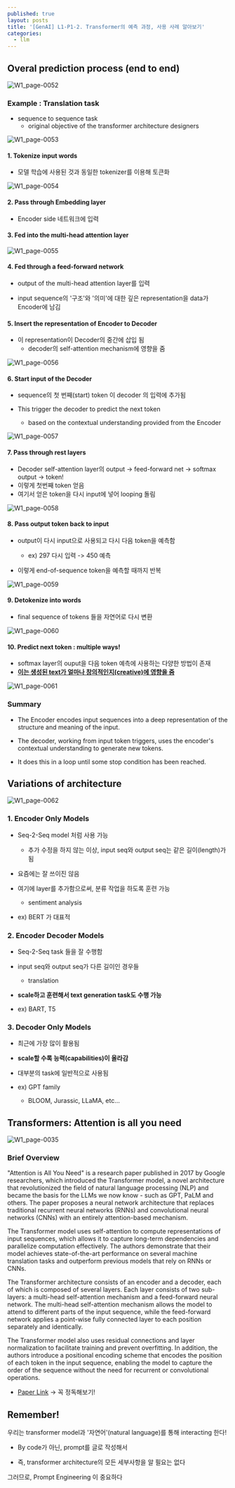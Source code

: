 ```yaml
---
published: true
layout: posts
title: '[GenAI] L1-P1-2. Transformer의 예측 과정, 사용 사례 알아보기'
categories: 
  - llm
---
```




## Overal prediction process (end to end)

![W1_page-0052](../../assets/img/2023-07-16-lesson-1-2/W1_page-0052.jpg)

### Example : Translation task

- sequence to sequence task
	- original objective of the transformer architecture designers

![W1_page-0053](../../assets/img/2023-07-16-lesson-1-2/W1_page-0053.jpg)

#### 1. Tokenize input words

- 모델 학습에 사용된 것과 동일한 tokenizer를 이용해 토큰화

![W1_page-0054](../../assets/img/2023-07-16-lesson-1-2/W1_page-0054.jpg)

#### 2. Pass through Embedding layer

- Encoder side 네트워크에 입력

#### 3. Fed into the multi-head attention layer

![W1_page-0055](../../assets/img/2023-07-16-lesson-1-2/W1_page-0055.jpg)

#### 4. Fed through a feed-forward network

- output of the multi-head attention layer를 입력

- input sequence의 '구조'와 '의미'에 대한 깊은 representation을 data가 Encoder에 남김

#### 5. Insert the representation of Encoder to Decoder

- 이 representation이 Decoder의 중간에 삽입 됨
	- decoder의 self-attention mechanism에 영향을 줌

![W1_page-0056](../../assets/img/2023-07-16-lesson-1-2/W1_page-0056.jpg)

#### 6. Start input of the Decoder

- sequence의 첫 번째(start) token 이 decoder 의 입력에 추가됨

- This trigger the decoder to predict the next token
	- based on the contextual understanding provided from the Encoder

![W1_page-0057](../../assets/img/2023-07-16-lesson-1-2/W1_page-0057.jpg)

#### 7. Pass through rest layers

- Decoder self-attention layer의 output -> feed-forward net -> softmax output -> token!
- 이렇게 첫번째 token 얻음
- 여기서 얻은 token을 다시 input에 넣어 looping 돌림

![W1_page-0058](../../assets/img/2023-07-16-lesson-1-2/W1_page-0058.jpg)

#### 8. Pass output token back to input

- output이 다시 input으로 사용되고 다시 다음 token을 예측함
	- ex) 297 다시 입력 -> 450 예측

- 이렇게 end-of-sequence token을 예측할 때까지 반복

![W1_page-0059](../../assets/img/2023-07-16-lesson-1-2/W1_page-0059.jpg)

#### 9. Detokenize into words

- final sequence of tokens 들을 자연어로 다시 변환

![W1_page-0060](../../assets/img/2023-07-16-lesson-1-2/W1_page-0060.jpg)

#### 10. Predict next token : multiple ways!

- softmax layer의 ouput을 다음 token 예측에 사용하는 다양한 방법이 존재
- **<u>이는 생성된 text가 얼마나 창의적인지(creative)에 영향을 줌</u>**

![W1_page-0061](../../assets/img/2023-07-16-lesson-1-2/W1_page-0061.jpg)

### Summary

- The Encoder encodes input sequences into a deep representation of the structure and meaning of the input. 

- The decoder, working from input token triggers, uses the encoder's contextual understanding to generate new tokens. 

- It does this in a loop until some stop condition has been reached. 



## Variations of architecture

![W1_page-0062](../../assets/img/2023-07-16-lesson-1-2/W1_page-0062.jpg)

### 1. Encoder Only Models

- Seq-2-Seq model 처럼 사용 가능
	- 추가 수정을 하지 않는 이상, input seq와 output seq는 같은 길이(length)가 됨
- 요즘에는 잘 쓰이진 않음
- 여기에 layer를 추가함으로써, 분류 작업을 하도록 훈련 가능
	- sentiment analysis

- ex) BERT 가 대표적



### 2. Encoder Decoder Models

- Seq-2-Seq task 들을 잘 수행함
- input seq와 output seq가 다른 길이인 경우들
	- translation

- **scale하고 훈련해서 text generation task도 수행 가능**

- ex) BART, T5



### 3. Decoder Only Models

- 최근에 가장 많이 활용됨
- **scale할 수록 능력(capabilities)이 올라감**
- 대부분의 task에 일반적으로 사용됨

- ex) GPT family
	- BLOOM, Jurassic, LLaMA, etc...



## Transformers: Attention is all you need

![W1_page-0035](../../assets/img/2023-07-16-lesson-1-2/W1_page-0035.jpg)



### Brief Overview

"Attention is All You Need" is a research paper published in 2017 by Google researchers, which introduced the Transformer model, a novel architecture that revolutionized the field of natural language processing (NLP) and became the basis for the LLMs we now know - such as GPT, PaLM and others. The paper proposes a neural network architecture that replaces traditional recurrent neural networks (RNNs) and convolutional neural networks (CNNs) with an entirely attention-based mechanism. 

The Transformer model uses self-attention to compute representations of input sequences, which allows it to capture long-term dependencies and parallelize computation effectively. The authors demonstrate that their model achieves state-of-the-art performance on several machine translation tasks and outperform previous models that rely on RNNs or CNNs.

The Transformer architecture consists of an encoder and a decoder, each of which is composed of several layers. Each layer consists of two sub-layers: a multi-head self-attention mechanism and a feed-forward neural network. The multi-head self-attention mechanism allows the model to attend to different parts of the input sequence, while the feed-forward network applies a point-wise fully connected layer to each position separately and identically. 

The Transformer model also uses residual connections and layer normalization to facilitate training and prevent overfitting. In addition, the authors introduce a positional encoding scheme that encodes the position of each token in the input sequence, enabling the model to capture the order of the sequence without the need for recurrent or convolutional operations.



- [Paper Link](https://arxiv.org/abs/1706.03762) -> 꼭 정독해보기!



## Remember!

우리는 transformer model과 '자연어'(natural language)를 통해 interacting 한다!

- By code가 아닌, prompt를 글로 작성해서

- 즉, transformer architecture의 모든 세부사항을 알 필요는 없다

그러므로, Prompt Engineering 이 중요하다